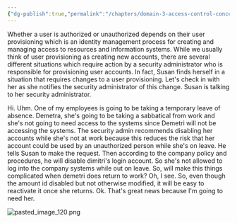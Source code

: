 ```yaml
---
{"dg-publish":true,"permalink":"/chapters/domain-3-access-control-concepts/domain-3-access-control-concepts/3-13-how-users-are-provisioned/","noteIcon":""}
---
```



Whether a user is authorized or unauthorized depends on their user provisioning which is an identity management process for creating and managing access to resources and information systems. While we usually think of user provisioning as creating new accounts, there are several different situations which require action by a security administrator who is responsible for provisioning user accounts. In fact, Susan finds herself in a situation that requires changes to a user provisioning. Let's check in with her as she notifies the security administrator of this change. Susan is talking to her security administrator. 

Hi. Uhm. One of my employees is going to be taking a temporary leave of absence. Demetra, she's going to be taking a sabbatical from work and she's not going to need access to the systems since Demetri will not be accessing the systems. The security admin recommends disabling her accounts while she's not at work because this reduces the risk that her account could be used by an unauthorized person while she's on leave. He tells Susan to make the request. Then according to the company policy and procedures, he will disable dimitri's login account. So she's not allowed to log into the company systems while out on leave. So, will make this things complicated when demetri does return to work? Oh, I see. So, even though the amount id disabled but not otherwise modified, it will be easy to reactivate it once she returns. Ok. That's great news because I'm going to need her.

![pasted_image_120.png](/img/user/pasted_image_120.png)